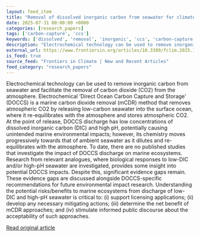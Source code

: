 ```yaml
---
layout: feed_item
title: "Removal of dissolved inorganic carbon from seawater for climate mitigation: potential marine ecosystem impacts"
date: 2025-07-31 00:00:00 +0000
categories: [research_papers]
tags: ['carbon-capture', 'ccs']
keywords: ['dissolved', 'removal', 'inorganic', 'ccs', 'carbon-capture']
description: "Electrochemical technology can be used to remove inorganic carbon from seawater and facilitate the removal of carbon dioxide (CO2) from the atmosphere"
external_url: https://www.frontiersin.org/articles/10.3389/fclim.2025.1528951
is_feed: true
source_feed: "Frontiers in Climate | New and Recent Articles"
feed_category: "research_papers"
---
```


Electrochemical technology can be used to remove inorganic carbon from seawater and facilitate the removal of carbon dioxide (CO2) from the atmosphere. Electrochemical ‘Direct Ocean Carbon Capture and Storage’ (DOCCS) is a marine carbon dioxide removal (mCDR) method that removes atmospheric CO2 by releasing low-carbon seawater into the surface ocean, where it re-equilibrates with the atmosphere and stores atmospheric CO2. At the point of release, DOCCS discharge has low concentrations of dissolved inorganic carbon (DIC) and high pH, potentially causing unintended marine environmental impacts; however, its chemistry moves progressively towards that of ambient seawater as it dilutes and re-equilibrates with the atmosphere. To date, there are no published studies that investigate the impact of DOCCS discharge on marine ecosystems. Research from relevant analogues, where biological responses to low-DIC and/or high-pH seawater are investigated, provides some insight into potential DOCCS impacts. Despite this, significant evidence gaps remain. These evidence gaps are discussed alongside DOCCS-specific recommendations for future environmental impact research. Understanding the potential risks/benefits to marine ecosystems from discharge of low-DIC and high-pH seawater is critical to: (i) support licensing applications; (ii) develop any necessary mitigating actions; (iii) determine the net benefit of mCDR approaches; and (iv) stimulate informed public discourse about the acceptability of such approaches.

[Read original article](https://www.frontiersin.org/articles/10.3389/fclim.2025.1528951)
